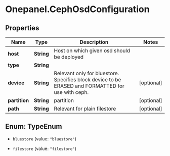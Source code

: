 # Onepanel.CephOsdConfiguration

## Properties
Name | Type | Description | Notes
------------ | ------------- | ------------- | -------------
**host** | **String** | Host on which given osd should be deployed | 
**type** | **String** |  | 
**device** | **String** | Relevant only for bluestore. Specifies block device to be ERASED and FORMATTED for use with ceph. | [optional] 
**partition** | **String** | partition | [optional] 
**path** | **String** | Relevant for plain filestore | [optional] 


<a name="TypeEnum"></a>
## Enum: TypeEnum


* `bluestore` (value: `"bluestore"`)

* `filestore` (value: `"filestore"`)





